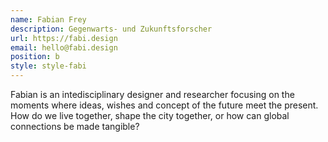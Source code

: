 ```yaml
---
name: Fabian Frey
description: Gegenwarts- und Zukunftsforscher
url: https://fabi.design
email: hello@fabi.design
position: b
style: style-fabi
---
```

Fabian is an intedisciplinary designer and researcher focusing on the moments where ideas, wishes and concept of the future meet the present. How do we live together, shape the city together, or how can global connections be made tangible?